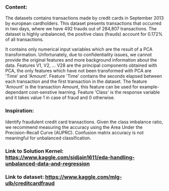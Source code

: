 ### Content:
  The datasets contains transactions made by credit cards in September 2013 by european cardholders. This dataset presents transactions that occurred in two days, where we have 492 frauds out of 284,807 transactions. The dataset is highly unbalanced, the positive class (frauds) account for 0.172% of all transactions.

  It contains only numerical input variables which are the result of a PCA transformation. Unfortunately, due to confidentiality issues, we cannot provide the original features and more background information about the data. Features V1, V2, ... V28 are the principal components obtained with PCA, the only features which have not been transformed with PCA are 'Time' and 'Amount'. Feature 'Time' contains the seconds elapsed between each transaction and the first transaction in the dataset. The feature 'Amount' is the transaction Amount, this feature can be used for example-dependant cost-senstive learning. Feature 'Class' is the response variable and it takes value 1 in case of fraud and 0 otherwise.

### Inspiration:
  Identify fraudulent credit card transactions.
  Given the class imbalance ratio, we recommend measuring the accuracy using the Area Under the Precision-Recall Curve (AUPRC). Confusion matrix accuracy is not meaningful for unbalanced classification.

### Link to Solution Kernel: https://www.kaggle.com/sidjain1611/eda-handling-unbalanced-data-and-regression
### Link to dataset: https://www.kaggle.com/mlg-ulb/creditcardfraud
